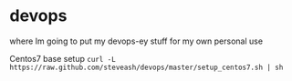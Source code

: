 # devops
where Im going to put my devops-ey stuff for my own personal use

Centos7 base setup
`curl -L https://raw.github.com/steveash/devops/master/setup_centos7.sh | sh`
